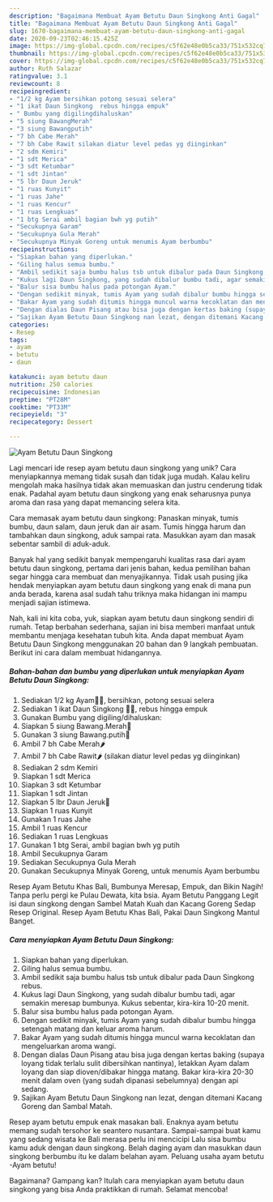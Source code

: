 ```yaml
---
description: "Bagaimana Membuat Ayam Betutu Daun Singkong Anti Gagal"
title: "Bagaimana Membuat Ayam Betutu Daun Singkong Anti Gagal"
slug: 1670-bagaimana-membuat-ayam-betutu-daun-singkong-anti-gagal
date: 2020-09-23T02:46:15.425Z
image: https://img-global.cpcdn.com/recipes/c5f62e48e0b5ca33/751x532cq70/ayam-betutu-daun-singkong-foto-resep-utama.jpg
thumbnail: https://img-global.cpcdn.com/recipes/c5f62e48e0b5ca33/751x532cq70/ayam-betutu-daun-singkong-foto-resep-utama.jpg
cover: https://img-global.cpcdn.com/recipes/c5f62e48e0b5ca33/751x532cq70/ayam-betutu-daun-singkong-foto-resep-utama.jpg
author: Ruth Salazar
ratingvalue: 3.1
reviewcount: 8
recipeingredient:
- "1/2 kg Ayam bersihkan potong sesuai selera"
- "1 ikat Daun Singkong  rebus hingga empuk"
- " Bumbu yang digilingdihaluskan"
- "5 siung BawangMerah"
- "3 siung Bawangputih"
- "7 bh Cabe Merah"
- "7 bh Cabe Rawit silakan diatur level pedas yg diinginkan"
- "2 sdm Kemiri"
- "1 sdt Merica"
- "3 sdt Ketumbar"
- "1 sdt Jintan"
- "5 lbr Daun Jeruk"
- "1 ruas Kunyit"
- "1 ruas Jahe"
- "1 ruas Kencur"
- "1 ruas Lengkuas"
- "1 btg Serai ambil bagian bwh yg putih"
- "Secukupnya Garam"
- "Secukupnya Gula Merah"
- "Secukupnya Minyak Goreng untuk menumis Ayam berbumbu"
recipeinstructions:
- "Siapkan bahan yang diperlukan."
- "Giling halus semua bumbu."
- "Ambil sedikit saja bumbu halus tsb untuk dibalur pada Daun Singkong rebus."
- "Kukus lagi Daun Singkong, yang sudah dibalur bumbu tadi, agar semakin meresap bumbunya. Kukus sebentar, kira-kira 10-20 menit."
- "Balur sisa bumbu halus pada potongan Ayam."
- "Dengan sedikit minyak, tumis Ayam yang sudah dibalur bumbu hingga setengah matang dan keluar aroma harum."
- "Bakar Ayam yang sudah ditumis hingga muncul warna kecoklatan dan mengeluarkan aroma wangi."
- "Dengan dialas Daun Pisang atau bisa juga dengan kertas baking (supaya loyang tidak terlalu sulit dibersihkan nantinya), letakkan Ayam dalam loyang dan siap dioven/dibakar hingga matang. Bakar kira-kira 20-30 menit dalam oven (yang sudah dipanasi sebelumnya) dengan api sedang."
- "Sajikan Ayam Betutu Daun Singkong nan lezat, dengan ditemani Kacang Goreng dan Sambal Matah."
categories:
- Resep
tags:
- ayam
- betutu
- daun

katakunci: ayam betutu daun 
nutrition: 250 calories
recipecuisine: Indonesian
preptime: "PT28M"
cooktime: "PT33M"
recipeyield: "3"
recipecategory: Dessert

---
```



![Ayam Betutu Daun Singkong](https://img-global.cpcdn.com/recipes/c5f62e48e0b5ca33/751x532cq70/ayam-betutu-daun-singkong-foto-resep-utama.jpg)

Lagi mencari ide resep ayam betutu daun singkong yang unik? Cara menyiapkannya memang tidak susah dan tidak juga mudah. Kalau keliru mengolah maka hasilnya tidak akan memuaskan dan justru cenderung tidak enak. Padahal ayam betutu daun singkong yang enak seharusnya punya aroma dan rasa yang dapat memancing selera kita.

Cara memasak ayam betutu daun singkong: Panaskan minyak, tumis bumbu, daun salam, daun jeruk dan air asam. Tumis hingga harum dan tambahkan daun singkong, aduk sampai rata. Masukkan ayam dan masak sebentar sambil di aduk-aduk.

Banyak hal yang sedikit banyak mempengaruhi kualitas rasa dari ayam betutu daun singkong, pertama dari jenis bahan, kedua pemilihan bahan segar hingga cara membuat dan menyajikannya. Tidak usah pusing jika hendak menyiapkan ayam betutu daun singkong yang enak di mana pun anda berada, karena asal sudah tahu triknya maka hidangan ini mampu menjadi sajian istimewa.


Nah, kali ini kita coba, yuk, siapkan ayam betutu daun singkong sendiri di rumah. Tetap berbahan sederhana, sajian ini bisa memberi manfaat untuk membantu menjaga kesehatan tubuh kita. Anda dapat membuat Ayam Betutu Daun Singkong menggunakan 20 bahan dan 9 langkah pembuatan. Berikut ini cara dalam membuat hidangannya.

<!--inarticleads1-->

##### Bahan-bahan dan bumbu yang diperlukan untuk menyiapkan Ayam Betutu Daun Singkong:

1. Sediakan 1/2 kg Ayam🐓🐔, bersihkan, potong sesuai selera
1. Sediakan 1 ikat Daun Singkong 🥦🌿, rebus hingga empuk
1. Gunakan  Bumbu yang digiling/dihaluskan:
1. Siapkan 5 siung Bawang.Merah🌰
1. Gunakan 3 siung Bawang.putih🌰
1. Ambil 7 bh Cabe Merah🌶️
1. Ambil 7 bh Cabe Rawit🌶️ (silakan diatur level pedas yg diinginkan)
1. Sediakan 2 sdm Kemiri
1. Siapkan 1 sdt Merica
1. Siapkan 3 sdt Ketumbar
1. Siapkan 1 sdt Jintan
1. Siapkan 5 lbr Daun Jeruk🍃
1. Siapkan 1 ruas Kunyit
1. Gunakan 1 ruas Jahe
1. Ambil 1 ruas Kencur
1. Sediakan 1 ruas Lengkuas
1. Gunakan 1 btg Serai, ambil bagian bwh yg putih
1. Ambil Secukupnya Garam
1. Sediakan Secukupnya Gula Merah
1. Gunakan Secukupnya Minyak Goreng, untuk menumis Ayam berbumbu


Resep Ayam Betutu Khas Bali, Bumbunya Meresap, Empuk, dan Bikin Nagih! Tanpa perlu pergi ke Pulau Dewata, kita bsia. Ayam Betutu Panggang Legit isi daun singkong dengan Sambel Matah Kuah dan Kacang Goreng Sedap Resep Original. Resep Ayam Betutu Khas Bali, Pakai Daun Singkong Mantul Banget. 

<!--inarticleads2-->

##### Cara menyiapkan Ayam Betutu Daun Singkong:

1. Siapkan bahan yang diperlukan.
1. Giling halus semua bumbu.
1. Ambil sedikit saja bumbu halus tsb untuk dibalur pada Daun Singkong rebus.
1. Kukus lagi Daun Singkong, yang sudah dibalur bumbu tadi, agar semakin meresap bumbunya. Kukus sebentar, kira-kira 10-20 menit.
1. Balur sisa bumbu halus pada potongan Ayam.
1. Dengan sedikit minyak, tumis Ayam yang sudah dibalur bumbu hingga setengah matang dan keluar aroma harum.
1. Bakar Ayam yang sudah ditumis hingga muncul warna kecoklatan dan mengeluarkan aroma wangi.
1. Dengan dialas Daun Pisang atau bisa juga dengan kertas baking (supaya loyang tidak terlalu sulit dibersihkan nantinya), letakkan Ayam dalam loyang dan siap dioven/dibakar hingga matang. Bakar kira-kira 20-30 menit dalam oven (yang sudah dipanasi sebelumnya) dengan api sedang.
1. Sajikan Ayam Betutu Daun Singkong nan lezat, dengan ditemani Kacang Goreng dan Sambal Matah.


Resep ayam betutu empuk enak masakan bali. Enaknya ayam betutu memang sudah tersohor ke seantero nusantara. Sampai-sampai buat kamu yang sedang wisata ke Bali merasa perlu ini mencicipi Lalu sisa bumbu kamu aduk dengan daun singkong. Belah daging ayam dan masukkan daun singkong berbumbu itu ke dalam belahan ayam. Peluang usaha ayam betutu -Ayam betutu! 

Bagaimana? Gampang kan? Itulah cara menyiapkan ayam betutu daun singkong yang bisa Anda praktikkan di rumah. Selamat mencoba!
